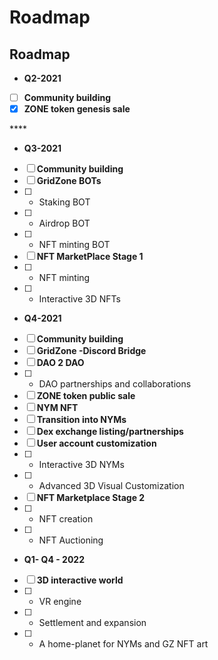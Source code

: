 # Roadmap

## Roadmap

* **Q2-2021**
* [ ] **Community building**
* [x] **ZONE token genesis sale**

\*\*\*\*

* **Q3-2021**
* [ ] **Community building** 
* [ ] **GridZone BOTs**
* [ ]  - Staking BOT 
* [ ]  - Airdrop BOT 
* [ ]  - NFT minting BOT
* [ ] **NFT MarketPlace Stage 1**
* [ ]  - NFT minting
* [ ]  - Interactive 3D NFTs



* **Q4-2021**
* [ ] **Community building**
* [ ] **GridZone -Discord Bridge**
* [ ] **DAO 2 DAO**
* [ ]  - DAO partnerships and collaborations 
* [ ] **ZONE token public sale** 
* [ ] **NYM NFT** 
* [ ] **Transition into NYMs** 
* [ ] **Dex exchange listing/partnerships** 
* [ ] **User account customization**
* [ ]  - Interactive 3D NYMs
* [ ]  - Advanced 3D Visual Customization
* [ ] **NFT Marketplace Stage 2**
* [ ]  - NFT creation
* [ ]  - NFT Auctioning



* **Q1- Q4 - 2022**
* [ ] **3D interactive world**
* [ ]  - VR engine
* [ ]  - Settlement and expansion
* [ ]  - A home-planet for NYMs and GZ NFT art



